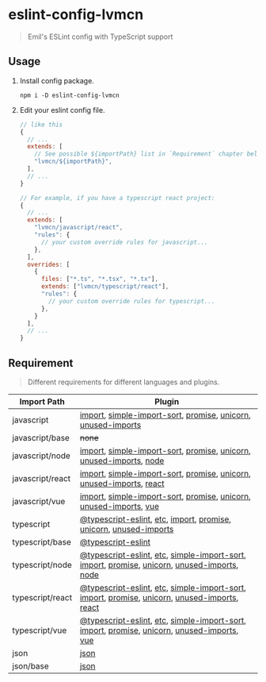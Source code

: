 # eslint-config-lvmcn

> Emil's ESLint config with TypeScript support

## Usage

1. Install config package.

    ```shell
    npm i -D eslint-config-lvmcn
    ```

2. Edit your eslint config file.

    ```js
    // like this
    {
      // ...
      extends: [
        // See possible ${importPath} list in `Requirement` chapter below.
        "lvmcn/${importPath}",
      ],
      // ...
    }

    // For example, if you have a typescript react project:
    {
      // ...
      extends: [
        "lvmcn/javascript/react",
        "rules": {
          // your custom override rules for javascript...
        },
      ],
      overrides: [
        {
          files: ["*.ts", "*.tsx", "*.tx"],
          extends: ["lvmcn/typescript/react"],
          "rules": {
            // your custom override rules for typescript...
          },
        }
      ],
      // ...
    }
    ```

## Requirement

> Different requirements for different languages and plugins.

| Import Path | Plugin |
| ----------- | ------ |
| javascript      | [import](https://www.npmjs.com/package/eslint-plugin-import), [simple-import-sort](https://www.npmjs.com/package/eslint-plugin-simple-import-sort), [promise](https://www.npmjs.com/package/eslint-plugin-promise), [unicorn](https://www.npmjs.com/package/eslint-plugin-unicorn), [unused-imports](https://www.npmjs.com/package/eslint-plugin-unused-imports) |
| javascript/base | ~~none~~ |
| javascript/node | [import](https://www.npmjs.com/package/eslint-plugin-import), [simple-import-sort](https://www.npmjs.com/package/eslint-plugin-simple-import-sort), [promise](https://www.npmjs.com/package/eslint-plugin-promise), [unicorn](https://www.npmjs.com/package/eslint-plugin-unicorn), [unused-imports](https://www.npmjs.com/package/eslint-plugin-unused-imports), [node](https://www.npmjs.com/package/eslint-plugin-node) |
| javascript/react| [import](https://www.npmjs.com/package/eslint-plugin-import), [simple-import-sort](https://www.npmjs.com/package/eslint-plugin-simple-import-sort), [promise](https://www.npmjs.com/package/eslint-plugin-promise), [unicorn](https://www.npmjs.com/package/eslint-plugin-unicorn), [unused-imports](https://www.npmjs.com/package/eslint-plugin-unused-imports), [react](https://www.npmjs.com/package/eslint-plugin-react) |
| javascript/vue  | [import](https://www.npmjs.com/package/eslint-plugin-import), [simple-import-sort](https://www.npmjs.com/package/eslint-plugin-simple-import-sort), [promise](https://www.npmjs.com/package/eslint-plugin-promise), [unicorn](https://www.npmjs.com/package/eslint-plugin-unicorn), [unused-imports](https://www.npmjs.com/package/eslint-plugin-unused-imports), [vue](https://www.npmjs.com/package/eslint-plugin-vue) |
| typescript      | [@typescript-eslint](https://www.npmjs.com/package/@typescript-eslint/eslint-plugin), [etc](https://www.npmjs.com/package/eslint-plugin-etc), [import](https://www.npmjs.com/package/eslint-plugin-import), [promise](https://www.npmjs.com/package/eslint-plugin-promise), [unicorn](https://www.npmjs.com/package/eslint-plugin-unicorn), [unused-imports](https://www.npmjs.com/package/eslint-plugin-unused-imports) |
| typescript/base | [@typescript-eslint](https://www.npmjs.com/package/@typescript-eslint/eslint-plugin) |
| typescript/node | [@typescript-eslint](https://www.npmjs.com/package/@typescript-eslint/eslint-plugin), [etc](https://www.npmjs.com/package/eslint-plugin-etc), [simple-import-sort](https://www.npmjs.com/package/eslint-plugin-simple-import-sort), [import](https://www.npmjs.com/package/eslint-plugin-import), [promise](https://www.npmjs.com/package/eslint-plugin-promise), [unicorn](https://www.npmjs.com/package/eslint-plugin-unicorn), [unused-imports](https://www.npmjs.com/package/eslint-plugin-unused-imports), [node](https://www.npmjs.com/package/eslint-plugin-node) |
| typescript/react| [@typescript-eslint](https://www.npmjs.com/package/@typescript-eslint/eslint-plugin), [etc](https://www.npmjs.com/package/eslint-plugin-etc), [simple-import-sort](https://www.npmjs.com/package/eslint-plugin-simple-import-sort), [import](https://www.npmjs.com/package/eslint-plugin-import), [promise](https://www.npmjs.com/package/eslint-plugin-promise), [unicorn](https://www.npmjs.com/package/eslint-plugin-unicorn), [unused-imports](https://www.npmjs.com/package/eslint-plugin-unused-imports), [react](https://www.npmjs.com/package/eslint-plugin-react) |
| typescript/vue  | [@typescript-eslint](https://www.npmjs.com/package/@typescript-eslint/eslint-plugin), [etc](https://www.npmjs.com/package/eslint-plugin-etc), [simple-import-sort](https://www.npmjs.com/package/eslint-plugin-simple-import-sort), [import](https://www.npmjs.com/package/eslint-plugin-import), [promise](https://www.npmjs.com/package/eslint-plugin-promise), [unicorn](https://www.npmjs.com/package/eslint-plugin-unicorn), [unused-imports](https://www.npmjs.com/package/eslint-plugin-unused-imports), [vue](https://www.npmjs.com/package/eslint-plugin-vue) |
| json            | [json](https://www.npmjs.com/package/eslint-plugin-json) |
| json/base       | [json](https://www.npmjs.com/package/eslint-plugin-json) |

